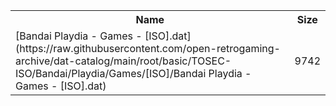 <table>
<tr><th>Name</th><th>Size</th></tr>
<tr><td>
[Bandai Playdia - Games - [ISO].dat](https://raw.githubusercontent.com/open-retrogaming-archive/dat-catalog/main/root/basic/TOSEC-ISO/Bandai/Playdia/Games/[ISO]/Bandai Playdia - Games - [ISO].dat)
</td><td>9742</td></tr>
</table>
